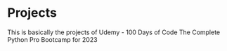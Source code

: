 # Projects
This is basically the projects of Udemy - 100 Days of Code The Complete Python Pro Bootcamp for 2023 
